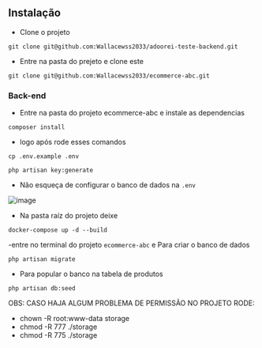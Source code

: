## Instalação 


- Clone o projeto
```
git clone git@github.com:Wallacewss2033/adoorei-teste-backend.git
```
- Entre na pasta do prejeto e clone este
```
git clone git@github.com:Wallacewss2033/ecommerce-abc.git
```

### Back-end

- Entre na pasta do projeto ecommerce-abc e instale as dependencias
```
composer install
```
- logo após rode esses comandos
```
cp .env.example .env
```
```
php artisan key:generate
```

- Não esqueça de configurar o banco de dados na ``` .env ```
  
![image](https://github.com/Wallacewss2033/fullstack-challenge-20231205/assets/39920409/ec726dce-7762-4c68-b66c-668698afad41)

- Na pasta raíz do projeto deixe
```
docker-compose up -d --build
```

-entre no terminal do projeto ``` ecommerce-abc ``` e Para criar o banco de dados
```
php artisan migrate
```

- Para popular o banco na tabela de produtos
```
php artisan db:seed
```

OBS: CASO HAJA ALGUM PROBLEMA DE PERMISSÃO NO PROJETO RODE:

- chown -R root:www-data storage
- chmod -R 777 ./storage
- chmod -R 775 ./storage
